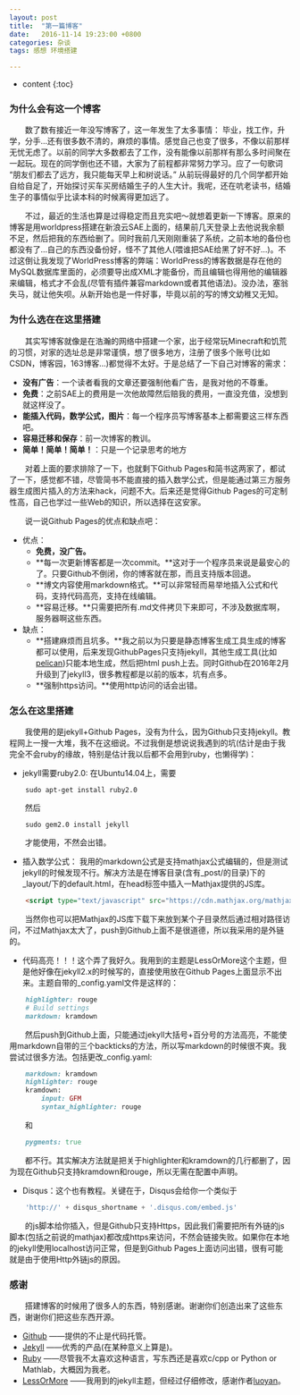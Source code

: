 ```yaml
---
layout: post
title:  "第一篇博客"
date:   2016-11-14 19:23:00 +0800
categories: 杂谈
tags: 感想 环境搭建

---
```


* content
{:toc}

### **为什么会有这一个博客**
&emsp;&emsp;数了数有接近一年没写博客了，这一年发生了太多事情： 毕业，找工作，升学，分手...还有很多数不清的，麻烦的事情。感觉自己也变了很多，不像以前那样无忧无虑了。以前的同学大多数都去了工作，没有能像以前那样有那么多时间聚在一起玩。现在的同学倒也还不错，大家为了前程都非常努力学习。应了一句歌词 “朋友们都去了远方，我只能每天早上和树说话。” 从前玩得最好的几个同学都开始自给自足了，开始探讨买车买房结婚生子的人生大计。我呢，还在吭老读书，结婚生子的事情似乎比读本科的时候离得更加远了。  

&emsp;&emsp;不过，最近的生活也算是过得稳定而且充实吧～就想着更新一下博客。原来的博客是用worldpress搭建在新浪云SAE上面的，结果前几天登录上去他说我余额不足，然后把我的东西给删了。同时我前几天刚刚重装了系统，之前本地的备份也都没有了...自己的东西没备份好，怪不了其他人(喂谁把SAE给黑了好不好...)。不过这倒让我发现了WorldPress博客的弊端：WorldPress的博客数据是存在他的MySQL数据库里面的，必须要导出成XML才能备份，而且编辑也得用他的编辑器来编辑，格式才不会乱(尽管有插件兼容markdown或者其他语法)。没办法，塞翁失马，就让他失呗。从新开始也是一件好事，毕竟以前的写的博文幼稚又无知。

### **为什么选在在这里搭建**
&emsp;&emsp;其实写博客就像是在浩瀚的网络中搭建一个家，出于经常玩Minecraft和饥荒的习惯，对家的选址总是非常谨慎，想了很多地方，注册了很多个账号(比如CSDN，博客园，163博客...)都觉得不太好。于是总结了一下自己对博客的需求：  

- **没有广告**：一个读者看我的文章还要强制他看广告，是我对他的不尊重。
- **免费**：之前SAE上的费用是一次他故障然后赔我的费用，一直没充值，没想到就这样没了。
- **能插入代码，数学公式，图片**：每一个程序员写博客基本上都需要这三样东西吧。
- **容易迁移和保存**：前一次博客的教训。
- **简单！简单！简单！**：只是一个记录思考的地方

&emsp;&emsp;对着上面的要求排除了一下，也就剩下Github Pages和简书这两家了，都试了一下，感觉都不错，尽管简书不能直接的插入数学公式，但是能通过第三方服务器生成图片插入的方法来hack，问题不大。后来还是觉得Github Pages的可定制性高，自己也学过一些Web的知识，所以选择在这安家。  

&emsp;&emsp;说一说Github Pages的优点和缺点吧：  

- 优点：
  - **免费，没广告。**
  - **每一次更新博客都是一次commit。**这对于一个程序员来说是最安心的了。只要Github不倒闭，你的博客就在那，而且支持版本回退。
  - **博文内容使用markdown格式。**可以非常轻而易举地插入公式和代码，支持代码高亮，支持在线编辑。
  - **容易迁移。**只需要把所有.md文件拷贝下来即可，不涉及数据库啊，服务器啊这些东西。
- 缺点：
  - **搭建麻烦而且坑多。**我之前以为只要是静态博客生成工具生成的博客都可以使用，后来发现GithubPages只支持jekyll，其他生成工具(比如[pelican]())只能本地生成，然后把html push上去。同时Github在2016年2月升级到了jekyll3，很多教程都是以前的版本，坑有点多。
  - **强制https访问。**使用http访问的话会出错。

### **怎么在这里搭建**
&emsp;&emsp;我使用的是jekyll+Github Pages，没有为什么，因为Github只支持jekyll。教程网上一搜一大堆，我不在这细说。不过我倒是想说说我遇到的坑(估计是由于我完全不会ruby的缘故，特别是估计我以后都不会用到ruby，也懒得学)：  

- jekyll需要ruby2.0: 在Ubuntu14.04上，需要

```shell
	sudo apt-get install ruby2.0
```

&emsp;&emsp;然后

```shell
	sudo gem2.0 install jekyll
```

&emsp;&emsp;才能使用，不然会出错。

- 插入数学公式： 我用的markdown公式是支持mathjax公式编辑的，但是测试jekyll的时候发现不行。解决方法是在博客目录(含有_post/的目录)下的_layout/下的default.html，在head标签中插入一Mathjax提供的JS库。
 
```html
	<script type="text/javascript" src="https://cdn.mathjax.org/mathjax/latest/MathJax.js?config=TeX-AMS-MML_HTMLorMML"></script>
```

&emsp;&emsp;当然你也可以把Mathjax的JS库下载下来放到某个子目录然后通过相对路径访问，不过Mathjax太大了，push到Github上面不是很道德，所以我采用的是外链的。

- 代码高亮！！！这个弄了我好久。我用到的主题是LessOrMore这个主题，但是他好像在jekyll2.x的时候写的，直接使用放在Github Pages上面显示不出来。主题自带的_config.yaml文件是这样的：  

```ruby
	highlighter: rouge
	# Build settings
	markdown: kramdown
```

&emsp;&emsp;然后push到Github上面，只能通过jekyll大括号+百分号的方法高亮，不能使用markdown自带的三个backticks的方法，所以写markdown的时候很不爽。我尝试过很多方法。包括更改_config.yaml:

```ruby
	markdown: kramdown
	highlighter: rouge
	kramdown:
		input: GFM
		syntax_highlighter: rouge
```

&emsp;&emsp;和

```ruby
	pygments: true
```

&emsp;&emsp;都不行。其实解决方法就是把关于highlighter和kramdown的几行都删了，因为现在Github只支持kramdown和rouge，所以无需在配置中声明。
- Disqus：这个也有教程。关键在于，Disqus会给你一个类似于

```js
	'http://' + disqus_shortname + '.disqus.com/embed.js'
```

&emsp;&emsp;的js脚本给你插入，但是Github只支持Https，因此我们需要把所有外链的js脚本(包括之前说的mathjax)都改成https来访问，不然会链接失败。如果你在本地的jekyll使用localhost访问正常，但是到Github Pages上面访问出错，很有可能就是由于使用Http外链js的原因。

### 感谢
&emsp;&emsp;搭建博客的时候用了很多人的东西，特别感谢。谢谢你们创造出来了这些东西，谢谢你们把这些东西开源。  

- [Github](https://www.github.com) ——提供的不止是代码托管。
- [Jekyll](http://www.jekyll.com/) ——优秀的产品(在某种意义上算是)。
- [Ruby](http://www.ruby-lang.org/en/) ——尽管我不太喜欢这种语言，写东西还是喜欢c/cpp or Python or Mathlab，大概因为我老。
- [LessOrMore](https://github.com/luoyan35714/LessOrMore) ——我用到的jekyll主题，但经过仔细修改，感谢作者[luoyan](https://github.com/luoyan35714)。
